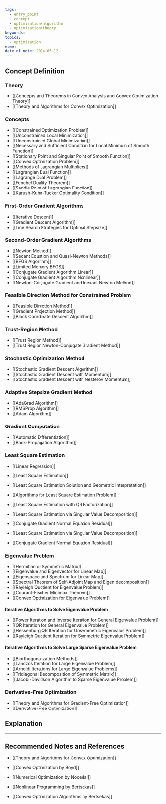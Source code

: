 ```yaml
---
tags:
  - entry_point
  - concept
  - optimization/algorithm
  - optimization/theory
keywords: 
topics:
  - optimization
name: 
date of note: 2024-05-12
---
```


## Concept Definition

### Theory

- [[Concepts and Theorems in Convex Analysis and Convex Optimization Theory]]
- [[Theory and Algorithms for Convex Optimization]]


### Concepts

- [[Constrained Optimization Problem]]
- [[Unconstrained Local Minimization]]
- [[Unconstrained Global Minimization]]
- [[Necessary and Sufficient Condition for Local Minimum of Smooth Function]]
- [[Stationary Point and Singular Point of Smooth Function]]
- [[Convex Optimization Problem]]
- [[Methods of Lagrangian Multipliers]]
- [[Lagrangian Dual Function]]
- [[Lagrange Dual Problem]]
- [[Fenchel Duality Theorem]]
- [[Saddle Point of Lagrangian Function]]
- [[Karush-Kuhn-Tucker Optimality Condition]]

### First-Order Gradient Algorithms

- [[Iterative Descent]]
- [[Gradient Descent Algorithm]]
- [[Line Search Strategies for Optimal Stepsize]]

### Second-Order Gradient Algorithms

- [[Newton Method]]
- [[Secant Equation and Quasi-Newton Methods]]
- [[BFGS Algorithm]]
- [[Limited Memory BFGS]]
- [[Conjugate Gradient Algorithm Linear]]
- [[Conjugate Gradient Algorithm Nonlinear]]
- [[Newton-Conjugate Gradient and Inexact Newton Method]]

### Feasible Direction Method for Constrained Problem

- [[Feasible Direction Method]]
- [[Gradient Projection Method]]
- [[Block Coordinate Descent Algorithm]]

### Trust-Region Method

- [[Trust Region Method]]
- [[Trust Region Newton-Conjugate Gradient Method]]

### Stochastic Optimization Method

- [[Stochastic Gradient Descent Algorithm]]
- [[Stochastic Gradient Descent with Momentum]]
- [[Stochastic Gradient Descent with Nesterov Momentum]]

### Adaptive Stepsize Gradient Method

- [[AdaGrad Algorithm]]
- [[RMSProp Algorithm]]
- [[Adam Algorithm]]


### Gradient Computation

- [[Automatic Differentiation]]
- [[Back-Propagation Algorithm]]

### Least Square Estimation

- [[Linear Regression]]
- [[Least Square Estimation]]
- [[Least Square Estimation Solution and Geometric Interpretation]]
- [[Algorithms for Least Square Estimation Problem]]
- [[Least Square Estimation with QR Factorization]]
- [[Least Square Estimation via Singular Value Decomposition]]
- [[Conjugate Gradient Normal Equation Residual]]

- [[Least Square Estimation via Singular Value Decomposition]]
- [[Conjugate Gradient Normal Equation Residual]]


### Eigenvalue Problem

- [[Hermitian or Symmetric Matrix]]
- [[Eigenvalue and Eigenvector for Linear Map]]
- [[Eigenspace and Spectrum for Linear Map]]
- [[Spectral Theorem of Self-Adjoint Map and Eigen decomposition]]
- [[Rayleigh Quotient for Eigenvalue Problem]]
- [[Courant-Fischer Minimax Theorem]]
- [[Convex Optimization for Eigenvalue Problem]]

#### Iterative Algorithms to Solve Eigenvalue Problem

- [[Power Iteration and Inverse Iteration for General Eigenvalue Problem]]
- [[QR Iteration for General Eigenvalue Problem]]
- [[Hessenburg QR Iteration for Unsymmetric Eigenvalue Problem]]
- [[Rayleigh Quotient Iteration for Symmetric Eigenvalue Problem]]

#### Iterative Algorithms to Solve Large Sparse Eigenvalue Problem

- [[Biorthogonalization Methods]]
- [[Lanczos Iteration for Large Eigenvalue Problem]]
- [[Arnoldi Iterations for Large Eigenvalue Problems]]
- [[Tridiagonal Decomposition of Symmetric Matrix]]
- [[Jacobi-Davidson Algorithm to Sparse Eigenvalue Problem]]


### Derivative-Free Optimization

- [[Theory and Algorithms for Gradient-Free Optimization]]
- [[Derivative-Free Optimization]]



## Explanation





-----------
##  Recommended Notes and References

- [[Theory and Algorithms for Convex Optimization]]

- [[Convex Optimization by Boyd]]
- [[Numerical Optimization by Nocedal]]
- [[Nonlinear Programming by Bertsekas]]
- [[Convex Optimization Algorithms by Bertsekas]]